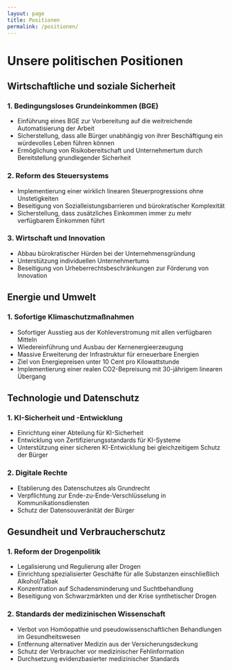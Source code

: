 ```yaml
---
layout: page
title: Positionen
permalink: /positionen/
---
```


# Unsere politischen Positionen

<div class="section" id="wirtschaft">
  <h2>Wirtschaftliche und soziale Sicherheit</h2>
  
  <div class="card">
    <h3>1. Bedingungsloses Grundeinkommen (BGE)</h3>
    <ul>
      <li>Einführung eines BGE zur Vorbereitung auf die weitreichende Automatisierung der Arbeit</li>
      <li>Sicherstellung, dass alle Bürger unabhängig von ihrer Beschäftigung ein würdevolles Leben führen können</li>
      <li>Ermöglichung von Risikobereitschaft und Unternehmertum durch Bereitstellung grundlegender Sicherheit</li>
    </ul>
  </div>
  
  <div class="card">
    <h3>2. Reform des Steuersystems</h3>
    <ul>
      <li>Implementierung einer wirklich linearen Steuerprogressions ohne Unstetigkeiten</li>
      <li>Beseitigung von Sozialleistungsbarrieren und bürokratischer Komplexität</li>
      <li>Sicherstellung, dass zusätzliches Einkommen immer zu mehr verfügbarem Einkommen führt</li>
    </ul>
  </div>
  
  <div class="card">
    <h3>3. Wirtschaft und Innovation</h3>
    <ul>
      <li>Abbau bürokratischer Hürden bei der Unternehmensgründung</li>
      <li>Unterstützung individuellen Unternehmertums</li>
      <li>Beseitigung von Urheberrechtsbeschränkungen zur Förderung von Innovation</li>
    </ul>
  </div>
</div>

<div class="section" id="energie">
  <h2>Energie und Umwelt</h2>
  
  <div class="card">
    <h3>1. Sofortige Klimaschutzmaßnahmen</h3>
    <ul>
      <li>Sofortiger Ausstieg aus der Kohleverstromung mit allen verfügbaren Mitteln</li>
      <li>Wiedereinführung und Ausbau der Kernenergieerzeugung</li>
      <li>Massive Erweiterung der Infrastruktur für erneuerbare Energien</li>
      <li>Ziel von Energiepreisen unter 10 Cent pro Kilowattstunde</li>
      <li>Implementierung einer realen CO2-Bepreisung mit 30-jährigem linearen Übergang</li>
    </ul>
  </div>
</div>

<div class="section" id="technologie">
  <h2>Technologie und Datenschutz</h2>
  
  <div class="card">
    <h3>1. KI-Sicherheit und -Entwicklung</h3>
    <ul>
      <li>Einrichtung einer Abteilung für KI-Sicherheit</li>
      <li>Entwicklung von Zertifizierungsstandards für KI-Systeme</li>
      <li>Unterstützung einer sicheren KI-Entwicklung bei gleichzeitigem Schutz der Bürger</li>
    </ul>
  </div>
  
  <div class="card">
    <h3>2. Digitale Rechte</h3>
    <ul>
      <li>Etablierung des Datenschutzes als Grundrecht</li>
      <li>Verpflichtung zur Ende-zu-Ende-Verschlüsselung in Kommunikationsdiensten</li>
      <li>Schutz der Datensouveränität der Bürger</li>
    </ul>
  </div>
</div>

<div class="section" id="gesundheit">
  <h2>Gesundheit und Verbraucherschutz</h2>
  
  <div class="card">
    <h3>1. Reform der Drogenpolitik</h3>
    <ul>
      <li>Legalisierung und Regulierung aller Drogen</li>
      <li>Einrichtung spezialisierter Geschäfte für alle Substanzen einschließlich Alkohol/Tabak</li>
      <li>Konzentration auf Schadensminderung und Suchtbehandlung</li>
      <li>Beseitigung von Schwarzmärkten und der Krise synthetischer Drogen</li>
    </ul>
  </div>
  
  <div class="card">
    <h3>2. Standards der medizinischen Wissenschaft</h3>
    <ul>
      <li>Verbot von Homöopathie und pseudowissenschaftlichen Behandlungen im Gesundheitswesen</li>
      <li>Entfernung alternativer Medizin aus der Versicherungsdeckung</li>
      <li>Schutz der Verbraucher vor medizinischer Fehlinformation</li>
      <li>Durchsetzung evidenzbasierter medizinischer Standards</li>
    </ul>
  </div>
</div>
